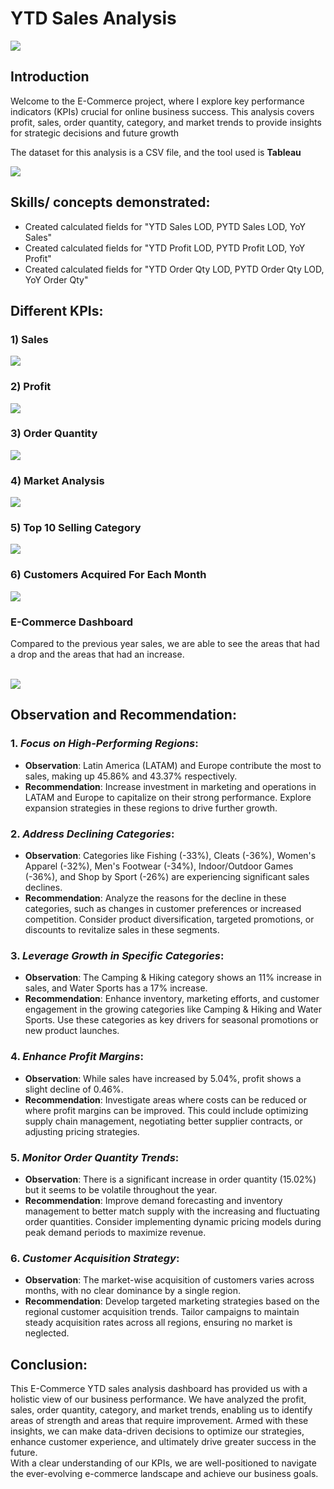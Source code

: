 # YTD Sales Analysis

![](intro1.JPG)

## Introduction
Welcome to the E-Commerce project, where I explore key performance indicators (KPIs) crucial for online business success. This analysis covers profit, sales, order quantity, category, and market trends to provide insights for strategic decisions and future growth

The dataset for this analysis is a CSV file, and the tool used is **Tableau**

![](Images/datasource.JPG)

## Skills/ concepts demonstrated:
- Created calculated fields for "YTD Sales LOD, PYTD Sales LOD, YoY Sales"
- Created calculated fields for "YTD Profit LOD, PYTD Profit LOD, YoY Profit"
- Created calculated fields for "YTD Order Qty LOD, PYTD Order Qty LOD, YoY Order Qty"

## Different KPIs:
### 1) Sales  
![](Images/sales.JPG)

### 2) Profit
![](Images/profit.JPG)

### 3) Order Quantity
![](Images/orderqty.JPG)

### 4) Market Analysis
![](Images/market.JPG)

### 5) Top 10 Selling Category
![](Images/category.JPG)

### 6) Customers Acquired For Each Month
![](Images/customers.JPG)

### E-Commerce Dashboard
Compared to the previous year sales, we are able to see the areas that had a drop and the areas that had an increase.

<br> ![](Images/dashboard.png)

## Observation and Recommendation:
### 1. *Focus on High-Performing Regions*:
   - **Observation**: Latin America (LATAM) and Europe contribute the most to sales, making up 45.86% and 43.37% respectively.
   - **Recommendation**: Increase investment in marketing and operations in LATAM and Europe to capitalize on their strong performance. Explore expansion strategies in these regions to drive further growth.

### 2. *Address Declining Categories*:
   - **Observation**: Categories like Fishing (-33%), Cleats (-36%), Women's Apparel (-32%), Men's Footwear (-34%), Indoor/Outdoor Games (-36%), and Shop by Sport (-26%) are experiencing significant sales declines.
   - **Recommendation**: Analyze the reasons for the decline in these categories, such as changes in customer preferences or increased competition. Consider product diversification, targeted promotions, or discounts to revitalize sales in these segments.

### 3. *Leverage Growth in Specific Categories*:
   - **Observation**: The Camping & Hiking category shows an 11% increase in sales, and Water Sports has a 17% increase.
   - **Recommendation**: Enhance inventory, marketing efforts, and customer engagement in the growing categories like Camping & Hiking and Water Sports. Use these categories as key drivers for seasonal promotions or new product launches.

### 4. *Enhance Profit Margins*:
   - **Observation**: While sales have increased by 5.04%, profit shows a slight decline of 0.46%.
   - **Recommendation**: Investigate areas where costs can be reduced or where profit margins can be improved. This could include optimizing supply chain management, negotiating better supplier contracts, or adjusting pricing strategies.

### 5. *Monitor Order Quantity Trends*:
   - **Observation**: There is a significant increase in order quantity (15.02%) but it seems to be volatile throughout the year.
   - **Recommendation**: Improve demand forecasting and inventory management to better match supply with the increasing and fluctuating order quantities. Consider implementing dynamic pricing models during peak demand periods to maximize revenue.

### 6. *Customer Acquisition Strategy*:
   - **Observation**: The market-wise acquisition of customers varies across months, with no clear dominance by a single region.
   - **Recommendation**: Develop targeted marketing strategies based on the regional customer acquisition trends. Tailor campaigns to maintain steady acquisition rates across all regions, ensuring no market is neglected.

## Conclusion:
This E-Commerce YTD sales analysis dashboard has provided us with a holistic view of our business performance. We have analyzed the profit, sales, order quantity, category, and market trends, enabling us to identify areas of strength and areas that require improvement. Armed with these insights, we can make data-driven decisions to optimize our strategies, enhance customer experience, and ultimately drive greater success in the future. <br>
With a clear understanding of our KPIs, we are well-positioned to navigate the ever-evolving e-commerce landscape and achieve our business goals.
